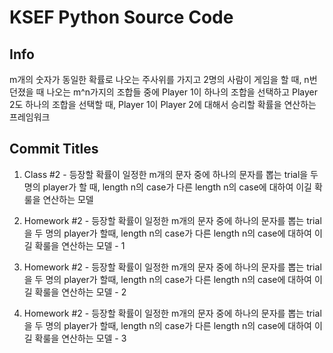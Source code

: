 # KSEF Python Source Code

## Info

m개의 숫자가 동일한 확률로 나오는 주사위를 가지고 2명의 사람이 게임을 할 때,
n번 던졌을 때 나오는 m^n가지의 조합들 중에 Player 1이 하나의 조합을 선택하고 Player 2도 하나의 조합을 선택할 때,
Player 1이 Player 2에 대해서 승리할 확률을 연산하는 프레임워크

## Commit Titles

1. Class #2 - 등장할 확률이 일정한 m개의 문자 중에 하나의 문자를 뽑는 trial을 두 명의 player가 할 때, length n의 case가 다른 length n의 case에 대하여 이길 확룰을 연산하는 모델

2. Homework #2 - 등장할 확률이 일정한 m개의 문자 중에 하나의 문자를 뽑는 trial을 두 명의 player가 할때, length n의 case가 다른 length n의 case에 대하여 이길 확룰을 연산하는 모델 - 1

3. Homework #2 - 등장할 확률이 일정한 m개의 문자 중에 하나의 문자를 뽑는 trial을 두 명의 player가 할때, length n의 case가 다른 length n의 case에 대하여 이길 확룰을 연산하는 모델 - 2

4. Homework #2 - 등장할 확률이 일정한 m개의 문자 중에 하나의 문자를 뽑는 trial을 두 명의 player가 할때, length n의 case가 다른 length n의 case에 대하여 이길 확룰을 연산하는 모델 - 3
